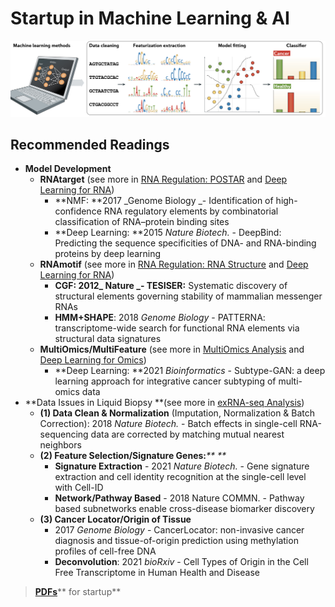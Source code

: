 # Startup in Machine Learning & AI

![4 steps in Machine Learning](<../../.gitbook/assets/machine learning steps.png>)

## **Recommended Readings**

* **Model Development**
  * **RNAtarget** (see more in [RNA Regulation: POSTAR](../rna/postar.md) and [Deep Learning for RNA](deep-learning-for-rna.md))
    * **NMF: **2017 _Genome Biology _- Identification of high-confidence RNA regulatory elements by combinatorial classification of RNA–protein binding sites
    * **Deep Learning: **2015 _Nature Biotech._ - DeepBind: Predicting the sequence specificities of DNA- and RNA-binding proteins by deep learning
  * **RNAmotif**  (see more in [RNA Regulation: RNA Structure](../rna/rna-structure.md) and [Deep Learning for RNA](deep-learning-for-rna.md))
    * **CGF: **2012_ Nature  _- TESISER**:** Systematic discovery of structural elements governing stability of mammalian messenger RNAs
    * **HMM+SHAPE**: 2018 _Genome Biology_ - PATTERNA: transcriptome-wide search for functional RNA elements via structural data signatures
  * **MultiOmics/MultiFeature** (see more in [MultiOmics Analysis](deep-learning-for-omics/multiomics-analysis.md) and [Deep Learning for Omics](deep-learning-for-omics/))
    * **Deep Learning: **2021 _Bioinformatics_ - Subtype-GAN: a deep learning approach for integrative cancer subtyping of multi-omics data
* **Data Issues in Liquid Biopsy  **(see more in [exRNA-seq Analysis](deep-learning-for-omics/exrna-seq-analysis.md))
  * **(1) Data Clean & Normalization** (Imputation, Normalization & Batch Correction): 2018 _Nature Biotech._ - Batch effects in single-cell RNA-sequencing data are corrected by matching mutual nearest neighbors
  * **(2) Feature Selection/Signature Genes:**_** **_
    * **Signature Extraction** - 2021 _Nature Biotech._ - Gene signature extraction and cell identity recognition at the single-cell level with Cell-ID
    * **Network/Pathway Based** - 2018 Nature COMMN. - Pathway based subnetworks enable cross-disease biomarker discovery
  * **(3) Cancer Locator/Origin of Tissue**&#x20;
    * 2017 _Genome Biology_ - CancerLocator: non-invasive cancer diagnosis and tissue-of-origin prediction using methylation profiles of cell-free DNA
    * **Deconvolution**: 2021 _bioRxiv_ - Cell Types of Origin in the Cell Free Transcriptome in Human Health and Disease

> [**PDFs**](https://cloud.tsinghua.edu.cn/d/928f3f4a8c8d4ab8b8ad/?p=%2F0.%20Startup%2FAI%20%26%20Machine%20Learning\&mode=list)** for startup**

